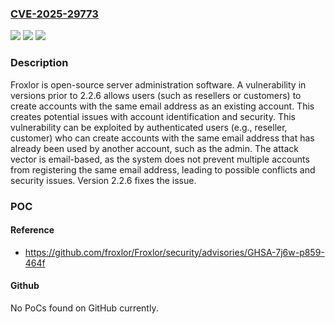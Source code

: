 ### [CVE-2025-29773](https://cve.mitre.org/cgi-bin/cvename.cgi?name=CVE-2025-29773)
![](https://img.shields.io/static/v1?label=Product&message=Froxlor&color=blue)
![](https://img.shields.io/static/v1?label=Version&message=%3C%202.2.6%20&color=brightgreen)
![](https://img.shields.io/static/v1?label=Vulnerability&message=CWE-287%3A%20Improper%20Authentication&color=brightgreen)

### Description

Froxlor is open-source server administration software. A vulnerability in versions prior to 2.2.6 allows users (such as resellers or customers) to create accounts with the same email address as an existing account. This creates potential issues with account identification and security. This vulnerability can be exploited by authenticated users (e.g., reseller, customer) who can create accounts with the same email address that has already been used by another account, such as the admin. The attack vector is email-based, as the system does not prevent multiple accounts from registering the same email address, leading to possible conflicts and security issues. Version 2.2.6 fixes the issue.

### POC

#### Reference
- https://github.com/froxlor/Froxlor/security/advisories/GHSA-7j6w-p859-464f

#### Github
No PoCs found on GitHub currently.

